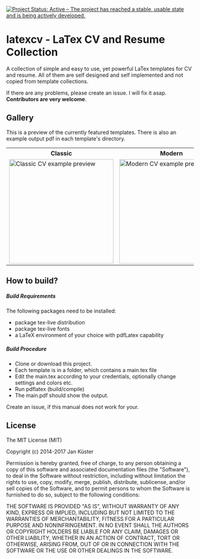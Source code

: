
[![Project Status: Active – The project has reached a stable, usable state and is being actively developed.](http://www.repostatus.org/badges/latest/active.svg)](http://www.repostatus.org/#active)

# latexcv - LaTex CV and Resume Collection

A collection of simple and easy to use, yet powerful LaTex templates for CV and resume. All of them are self designed and self implemented and not copied from template collections.

If there are any problems, please create an issue. I will fix it asap. **Contributors are very welcome**.


## Gallery

This is a preview of the currently featured templates. There is also an example output pdf in each template's directory.

<table style="width:100%;">
	<tr>
		<th>Classic</th>
		<th>Modern</th>
		<th>Infographics</th>
		<th>Two Columns</th>
	</tr>
	<tr>
		<td>
			<img src="http://jankuester.com/wp-content/uploads/main_preview.png" 
				alt="Classic CV example preview"
				height="280" />
		</td>
		<td>
			<img src="http://jankuester.com/wp-content/uploads/main_preview-1.png" 
				alt="Modern CV example preview"
				height="280"/>
		</td>
		<td>
			<img src="http://jankuester.com/wp-content/uploads/infographics-cv.png" 
				alt="Infographics CV example preview" 
				height="280"/>
		</td>
		<td>
			<img src="http://jankuester.com/wp-content/uploads/twocolumn-cv.png" 
				alt="Two Column CV example preview" 
				height="280"/>
		</td>
	</tr>
</table>

## How to build?

##### Build Requirements

The following packages need to be installed:

- package tex-live distribution
- package tex-live fonts
- a LaTeX environment of your choice with pdfLatex capability

##### Build Procedure

 - Clone or download this project. 
 - Each template is in a folder, which contains a main.tex file
 - Edit the main.tex according to your credentials, optionally change settings and colors etc.
 - Run pdflatex (build/compile) 
 - The main.pdf should show the output.

Create an issue, if this manual does not work for your.

## License

The MIT License (MIT)

Copyright (c) 2014-2017 Jan Küster

Permission is hereby granted, free of charge, to any person obtaining a copy
of this software and associated documentation files (the "Software"), to deal
in the Software without restriction, including without limitation the rights
to use, copy, modify, merge, publish, distribute, sublicense, and/or sell
copies of the Software, and to permit persons to whom the Software is
furnished to do so, subject to the following conditions:
	
THE SOFTWARE IS PROVIDED "AS IS", WITHOUT WARRANTY OF ANY KIND, EXPRESS OR
IMPLIED, INCLUDING BUT NOT LIMITED TO THE WARRANTIES OF MERCHANTABILITY,
FITNESS FOR A PARTICULAR PURPOSE AND NONINFRINGEMENT. IN NO EVENT SHALL THE
AUTHORS OR COPYRIGHT HOLDERS BE LIABLE FOR ANY CLAIM, DAMAGES OR OTHER
LIABILITY, WHETHER IN AN ACTION OF CONTRACT, TORT OR OTHERWISE, ARISING FROM,
OUT OF OR IN CONNECTION WITH THE SOFTWARE OR THE USE OR OTHER DEALINGS IN
THE SOFTWARE.

